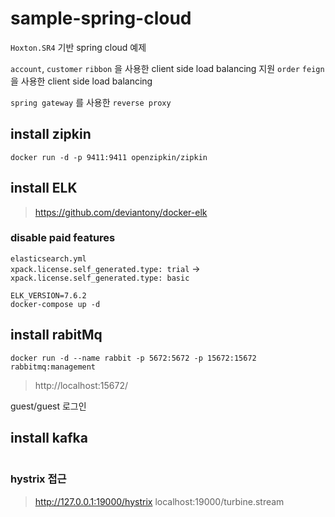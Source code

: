 # sample-spring-cloud

`Hoxton.SR4` 기반 spring cloud 예제   

`account`, `customer` `ribbon` 을 사용한 client side load balancing 지원
`order` `feign` 을 사용한 client side load balancing

`spring gateway` 를 사용한 `reverse proxy`


## install zipkin

```$xslt
docker run -d -p 9411:9411 openzipkin/zipkin
```
## install ELK

> https://github.com/deviantony/docker-elk

### disable paid features

`elasticsearch.yml`  
`xpack.license.self_generated.type: trial` ->  
`xpack.license.self_generated.type: basic`  

```$xslt
ELK_VERSION=7.6.2
docker-compose up -d 
```

## install rabitMq

```$xslt
docker run -d --name rabbit -p 5672:5672 -p 15672:15672 rabbitmq:management
```
> http://localhost:15672/

guest/guest 로그인 

## install kafka

```$xslt

```

### hystrix 접근

> http://127.0.0.1:19000/hystrix
> localhost:19000/turbine.stream